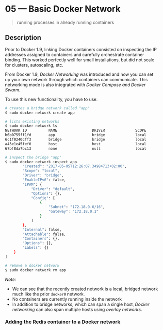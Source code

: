 # 05 &mdash; Basic Docker Network
> running processes in already running containers

## Description

Prior to Docker 1.9, linking Docker containers consisted on inspecting the IP addresses assigned to containers and carefully orchestrate container binding. This worked perfectly well for small installations, but did not scale for clusters, autoscaling, etc. 

From Docker 1.9, *Docker Networking* was introduced and now you can set up your own network through which containers can communicate. This networking mode is also integrated with *Docker Compose and Docker Swarm*.

To use this new functionality, you have to use:
```bash
# creates a bridge network called "app"
$ sudo docker network create app

# lists existing networks
$ sudo docker network ls
NETWORK ID          NAME                DRIVER              SCOPE
b6b0755ff1fd        app                 bridge              local
6c1f0240cff3        bridge              bridge              local
a43e1e45fef0        host                host                local
67bf8da7bc13        none                null                local

# inspect the bridge "app"
$ sudo docker network inspect app
        "Created": "2017-05-05T12:26:07.34984713+02:00",
        "Scope": "local",
        "Driver": "bridge",
        "EnableIPv6": false,
        "IPAM": {
            "Driver": "default",
            "Options": {},
            "Config": [
                {
                    "Subnet": "172.18.0.0/16",
                    "Gateway": "172.18.0.1"
                }
            ]
        },
        "Internal": false,
        "Attachable": false,
        "Containers": {},
        "Options": {},
        "Labels": {}
    }
]

# remove a docker network
$ sudo docker network rm app
```
*Note:*
+ We can see that the recently created network is a local, bridged network much like the prior `docker0` network.
+ No containers are currently running inside the network
+ In addition to bridge networks, which can span a single host, *Docker networking* can also span multiple hosts using *overlay networks*.

### Adding the Redis container to a Docker network

```bash

```